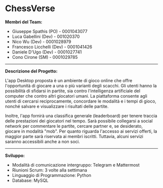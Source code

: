 # ChessVerse

**Membri del Team:**
- Giuseppe Spathis (PO) - 0001043077
- Luca Gabellini (Dev) - 001020370
- Nico Wu (Dev) - 0001028979
- Francesco Licchelli (Dev) - 0001041426
- Daniele D'Ugo (Dev) - 0001027741
- Cono Cirone (SM) - 0001029785

---

**Descrizione del Progetto:**

L'app Desktop proposta è un ambiente di gioco online che offre l'opportunità di giocare a una o più varianti degli scacchi. Gli utenti hanno la possibilità di sfidarsi in partite, sia contro l'intelligenza artificiale del computer che contro altri giocatori umani. La piattaforma consente agli utenti di cercarsi reciprocamente, concordare le modalità e i tempi di gioco, nonché salvare e visualizzare i risultati delle partite.

Inoltre, l'app fornirà una classifica generale (leaderboard) per tenere traccia delle prestazioni dei giocatori nel tempo. Sarà possibile collegarsi a social network per commentare le partite, cercare partner e, se desiderato, giocare in modalità "mob". Per quanto riguarda l'accesso ai servizi offerti, la maggior parte sarà riservata ai membri iscritti. Tuttavia, alcuni servizi saranno accessibili anche a non soci.

---

**Sviluppo:**
- Modalità di comunicazione intergruppo: Telegram e Mattermost
- Riunioni Scrum: 3 volte alla settimana
- Linguaggio di Programmazione: Python
- Database: MySQL
